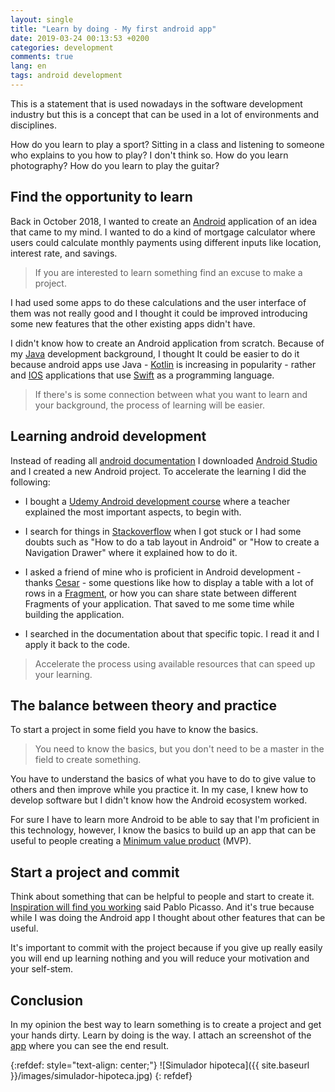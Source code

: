 ```yaml
---
layout: single
title: "Learn by doing - My first android app"
date: 2019-03-24 00:13:53 +0200
categories: development
comments: true
lang: en
tags: android development
---
```


This is a statement that is used nowadays in the software development industry but this is a concept that can be used in a lot of environments and disciplines. 

How do you learn to play a sport? Sitting in a class and listening to someone who explains to you how to play?  I don't think so. How do you learn photography? How do you learn to play the guitar? 

Find the opportunity to learn
------------------------------
Back in October 2018, I wanted to create an <a href="https://en.wikipedia.org/wiki/Android_(operating_system)">Android</a> application of an idea that came to my mind. I wanted to do a kind of mortgage calculator where users could calculate monthly payments using different inputs like location, interest rate, and savings. 

> If you are interested to learn something find an excuse to make a project.

I had used some apps to do these calculations and the user interface of them was not really good and I thought it could be improved introducing some new features that the other existing apps didn't have.

I didn't know how to create an Android application from scratch. Because of my <a href="https://en.wikipedia.org/wiki/Java_(programming_language)">Java</a> development background, I thought It could be easier to do it because android apps use Java - <a href="https://en.wikipedia.org/wiki/Kotlin_(programming_language)">Kotlin</a> is increasing in popularity - rather and <a href="https://en.wikipedia.org/wiki/IOS">IOS</a> applications that use <a href="https://en.wikipedia.org/wiki/Swift_(programming_language)">Swift</a> as a programming language. 

> If there's is some connection between what you want to learn and your background, the process of learning will be easier. 

Learning android development
--------------------------
Instead of reading all <a href="https://developer.android.com/guide"> android documentation</a> I downloaded <a href="https://developer.android.com/studio">Android Studio</a> 
and I created a new Android project. To accelerate the learning I did the following:

- I bought a <a href="https://www.udemy.com/programacion-de-android-desde-cero/">Udemy Android development course</a> where a teacher explained the most important aspects, to begin with. 

- I search for things in <a href="https://en.wikipedia.org/wiki/Stack_Overflow">Stackoverflow</a> when I got stuck or I had some doubts such as "How to do a tab layout in Android" or "How to create a Navigation Drawer" where it explained how to do it. 

- I asked a friend of mine who is proficient in Android development - thanks <a href="https://www.linkedin.com/in/cesards/">Cesar</a> - some questions like how to display a table with a lot of rows in a <a href="https://developer.android.com/guide/components/fragments">Fragment</a>, or how you can share state between different Fragments of your application. That saved to me some time while building the application.

- I searched in the documentation about that specific topic. I read it and I apply it back to the code. 

> Accelerate the process using available resources that can speed up your learning.

The balance between theory and practice
----------------
To start a project in some field you have to know the basics. 

> You need to know the basics, but you don't need to be a master in the field to create something.

You have to understand the basics of what you have to do to give value to others and then improve while you practice it. In my case, I knew how to develop software but I didn't know how the Android ecosystem worked. 

For sure I have to learn more Android to be able to say that I'm proficient in this technology, however, I know the basics to build up an app that can be useful to people creating a <a href="https://en.wikipedia.org/wiki/Minimum_viable_product">Minimum value product</a> (MVP). 

Start a project and commit
-----------------------------
Think about something that can be helpful to people and start to create it.  <a href="https://www.goodreads.com/quotes/30296-inspiration-exists-but-it-has-to-find-you-working"> Inspiration will find you working</a> said Pablo Picasso. And it's true because while 
I was doing the Android app I thought about other features that can be useful.

It's important to commit with the project because if you give up really easily you will end up learning nothing and you will reduce your motivation and your self-stem. 

Conclusion
--------------
In my opinion the best way to learn something is to create a project and get your hands dirty. Learn by doing is the way. I attach an screenshot of the <a href="https://play.google.com/store/apps/details?id=com.manriqueapps.simuladorhipoteca">app</a> where you can see the end result.

{:refdef: style="text-align: center;"}
![Simulador hipoteca]({{ site.baseurl }}/images/simulador-hipoteca.jpg)
{: refdef}

 

